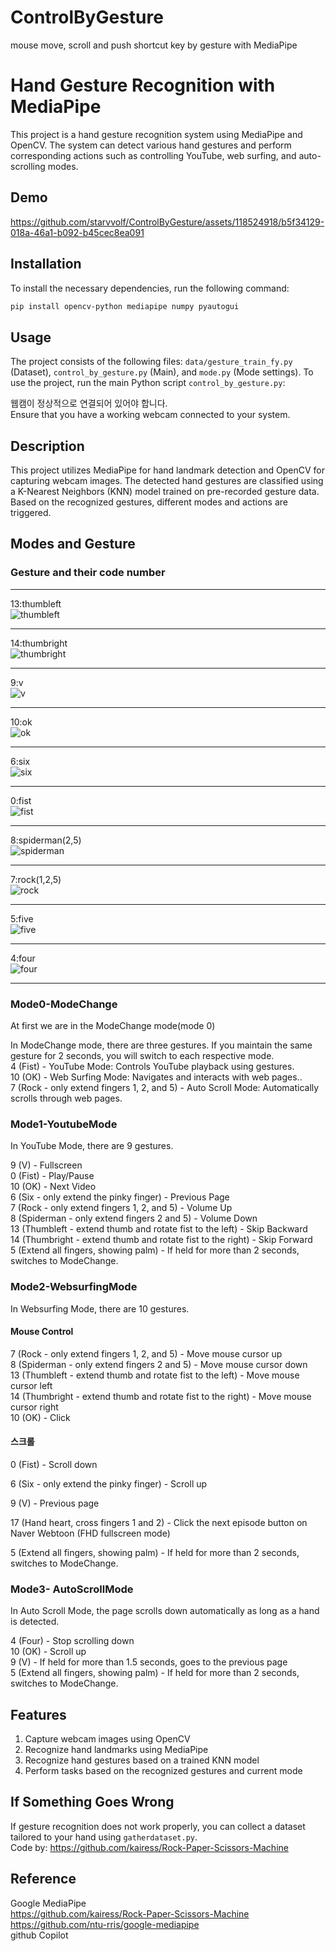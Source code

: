 # ControlByGesture
mouse move, scroll and push shortcut key by gesture with MediaPipe
# Hand Gesture Recognition with MediaPipe

This project is a hand gesture recognition system using MediaPipe and OpenCV. The system can detect various hand gestures and perform corresponding actions such as controlling YouTube, web surfing, and auto-scrolling modes.

## Demo
https://github.com/starvvolf/ControlByGesture/assets/118524918/b5f34129-018a-46a1-b092-b45cec8ea091


## Installation
   
To install the necessary dependencies, run the following command:   
```bash
pip install opencv-python mediapipe numpy pyautogui
```


## Usage
The project consists of the following files: `data/gesture_train_fy.py` (Dataset), `control_by_gesture.py` (Main), and `mode.py` (Mode settings).
To use the project, run the main Python script `control_by_gesture.py`:

웹캠이 정상적으로 연결되어 있어야 합니다.   
Ensure that you have a working webcam connected to your system.


## Description
  
This project utilizes MediaPipe for hand landmark detection and OpenCV for capturing webcam images. The detected hand gestures are classified using a K-Nearest Neighbors (KNN) model trained on pre-recorded gesture data. Based on the recognized gestures, different modes and actions are triggered.

## Modes and Gesture
### Gesture and their code number    
****
13:thumbleft    
![thumbleft](https://github.com/starvvolf/ControlByGesture/assets/118524918/9afec3d1-df53-4282-b6d5-44aff8cd8907)   
****
14:thumbright      
![thumbright](https://github.com/starvvolf/ControlByGesture/assets/118524918/d2bdb9ce-fabb-4b1d-9b2e-84084bdf1a14)  
****
9:v  
![v](https://github.com/starvvolf/ControlByGesture/assets/118524918/17820310-0f34-4f5e-beab-333341a46b3e)   
****
10:ok  
![ok](https://github.com/starvvolf/ControlByGesture/assets/118524918/da6a6b6e-5abe-4cac-a840-91126df4d343)
****  
6:six   
![six](https://github.com/starvvolf/ControlByGesture/assets/118524918/049d5cff-1f12-486b-80bb-9d487a5cd113)
****
0:fist   
![fist](https://github.com/starvvolf/ControlByGesture/assets/118524918/dd0cfabf-9b11-42be-b5eb-dd14d9f28def)
****  
8:spiderman(2,5)   
![spiderman](https://github.com/starvvolf/ControlByGesture/assets/118524918/7835bc16-f96e-419f-9290-ae35b33a64a5)
****   
7:rock(1,2,5)   
![rock](https://github.com/starvvolf/ControlByGesture/assets/118524918/928a5b66-bf4e-430a-91f9-c5ba852c7d4e)
****   
5:five   
![five](https://github.com/starvvolf/ControlByGesture/assets/118524918/b0688c3c-64e6-4943-af84-245aa8f7c9bb)
**** 
4:four   
![four](https://github.com/starvvolf/ControlByGesture/assets/118524918/7816cf33-1da3-492f-adc0-60f3ec7c4270)
****

### Mode0-ModeChange
At first we are in the ModeChange mode(mode 0)    
   
In ModeChange mode, there are three gestures. If you maintain the same gesture for 2 seconds, you will switch to each respective mode.   
4 (Fist) - YouTube Mode: Controls YouTube playback using gestures.     
10 (OK) - Web Surfing Mode: Navigates and interacts with web pages..     
7 (Rock - only extend fingers 1, 2, and 5) - Auto Scroll Mode: Automatically scrolls through web pages.   

### Mode1-YoutubeMode   
   
In YouTube Mode, there are 9 gestures.   

9 (V) - Fullscreen   
0 (Fist) - Play/Pause   
10 (OK) - Next Video   
6 (Six - only extend the pinky finger) - Previous Page   
7 (Rock - only extend fingers 1, 2, and 5) - Volume Up   
8 (Spiderman - only extend fingers 2 and 5) - Volume Down   
13 (Thumbleft - extend thumb and rotate fist to the left) - Skip Backward   
14 (Thumbright - extend thumb and rotate fist to the right) - Skip Forward   
5 (Extend all fingers, showing palm) - If held for more than 2 seconds, switches to ModeChange.   

### Mode2-WebsurfingMode   

In Websurfing Mode, there are 10 gestures.
#### Mouse Control       
7 (Rock - only extend fingers 1, 2, and 5) - Move mouse cursor up   
8 (Spiderman - only extend fingers 2 and 5) - Move mouse cursor down   
13 (Thumbleft - extend thumb and rotate fist to the left) - Move mouse cursor left   
14 (Thumbright - extend thumb and rotate fist to the right) - Move mouse cursor right   
10 (OK) - Click     

#### 스크롤   
0 (Fist) - Scroll down   

6 (Six - only extend the pinky finger) - Scroll up   

9 (V) - Previous page   

17 (Hand heart, cross fingers 1 and 2) - Click the next episode button on Naver Webtoon (FHD fullscreen mode)   

5 (Extend all fingers, showing palm) - If held for more than 2 seconds, switches to ModeChange.   

### Mode3- AutoScrollMode      
In Auto Scroll Mode, the page scrolls down automatically as long as a hand is detected.   

4 (Four) - Stop scrolling down   
10 (OK) - Scroll up   
9 (V) - If held for more than 1.5 seconds, goes to the previous page   
5 (Extend all fingers, showing palm) - If held for more than 2 seconds, switches to ModeChange.   


## Features

1. Capture webcam images using OpenCV   
2. Recognize hand landmarks using MediaPipe   
3. Recognize hand gestures based on a trained KNN model   
4. Perform tasks based on the recognized gestures and current mode   

## If Something Goes Wrong   

If gesture recognition does not work properly, you can collect a dataset tailored to your hand using `gatherdataset.py`.   
Code by: https://github.com/kairess/Rock-Paper-Scissors-Machine   






## Reference   
Google MediaPipe   
https://github.com/kairess/Rock-Paper-Scissors-Machine   
https://github.com/ntu-rris/google-mediapipe  
github Copilot

